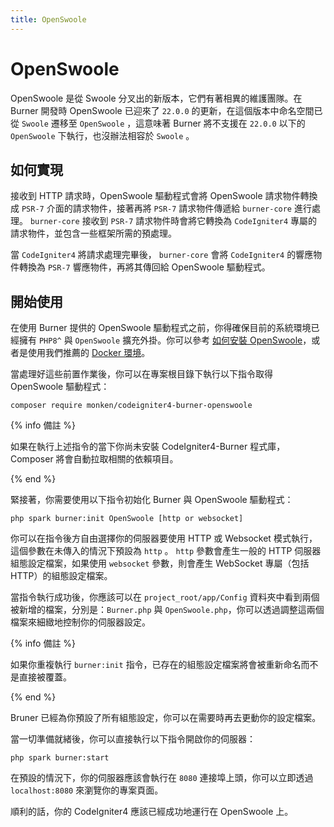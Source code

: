 ```yaml
---
title: OpenSwoole
---
```


# OpenSwoole

OpenSwoole 是從 Swoole 分叉出的新版本，它們有著相異的維護團隊。在 Burner 開發時 OpenSwoole 已迎來了 `22.0.0` 的更新，在這個版本中命名空間已從 `Swoole` 遷移至 `OpenSwoole` ，這意味著 Burner 將不支援在 `22.0.0` 以下的 `OpenSwoole` 下執行，也沒辦法相容於 `Swoole` 。

## 如何實現

接收到 HTTP 請求時，OpenSwoole 驅動程式會將 OpenSwoole 請求物件轉換成 `PSR-7` 介面的請求物件，接著再將 `PSR-7` 請求物件傳遞給 `burner-core` 進行處理。 `burner-core` 接收到 `PSR-7` 請求物件時會將它轉換為 `CodeIgniter4` 專屬的請求物件，並包含一些框架所需的預處理。

當 `CodeIgniter4` 將請求處理完畢後， `burner-core` 會將 `CodeIgniter4` 的響應物件轉換為 `PSR-7` 響應物件，再將其傳回給 OpenSwoole 驅動程式。

## 開始使用

在使用 Burner 提供的 OpenSwoole 驅動程式之前，你得確保目前的系統環境已經擁有 `PHP8^` 與 `OpenSwoole` 擴充外掛。你可以參考 [如何安裝 OpenSwoole](https://openswoole.com/docs/get-started/installation)，或者是使用我們推薦的 [Docker 環境](/general/docker)。

當處理好這些前置作業後，你可以在專案根目錄下執行以下指令取得 OpenSwoole 驅動程式：

```
composer require monken/codeigniter4-burner-openswoole
```

{% info 備註 %}

如果在執行上述指令的當下你尚未安裝 CodeIgniter4-Burner 程式庫，Composer 將會自動拉取相關的依賴項目。

{% end %}

緊接著，你需要使用以下指令初始化 Burner 與 OpenSwoole 驅動程式：

```
php spark burner:init OpenSwoole [http or websocket]
```

你可以在指令後方自由選擇你的伺服器要使用 HTTP 或 Websocket 模式執行，這個參數在未傳入的情況下預設為 `http` 。 `http` 參數會產生一般的 HTTP 伺服器組態設定檔案，如果使用 `websocket` 參數，則會產生 WebSocket 專屬（包括 HTTP）的組態設定檔案。

當指令執行成功後，你應該可以在 `project_root/app/Config` 資料夾中看到兩個被新增的檔案，分別是：`Burner.php` 與 `OpenSwoole.php`，你可以透過調整這兩個檔案來細緻地控制你的伺服器設定。

{% info 備註 %}

如果你重複執行 `burner:init` 指令，已存在的組態設定檔案將會被重新命名而不是直接被覆蓋。

{% end %}

Bruner 已經為你預設了所有組態設定，你可以在需要時再去更動你的設定檔案。

當一切準備就緒後，你可以直接執行以下指令開啟你的伺服器：

```
php spark burner:start
```

在預設的情況下，你的伺服器應該會執行在 `8080` 連接埠上頭，你可以立即透過 `localhost:8080` 來瀏覽你的專案頁面。

順利的話，你的 CodeIgniter4 應該已經成功地運行在 OpenSwoole 上。
